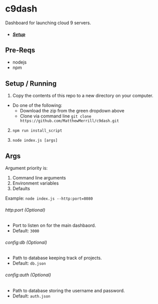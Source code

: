 # c9dash
Dashboard for launching cloud 9 servers.

- ##### [Setup](#setup)

## Pre-Reqs

 - nodejs
 - npm


## Setup / Running

1. Copy the contents of this repo to a new directory on your computer.
 - Do one of the following:
   - Download the zip from the green dropdown above
   - Clone via command line `git clone https://github.com/MatthewMerrill/c9dash.git`

2. `npm run install_script`

3. `node index.js [args]`

## Args

Argument priority is:

1. Command line arguments
2. Environment variables
3. Defaults

Example: `node index.js --http:port=8080`

###### http:port (Optional)
 - Port to listen on for the main dashbaord.
 - Default: `3000`

###### config:db (Optional)
 - Path to database keeping track of projects.
 - Default: `db.json`

###### config:auth (Optional)
 - Path to database storing the username and password.
 - Default: `auth.json`

